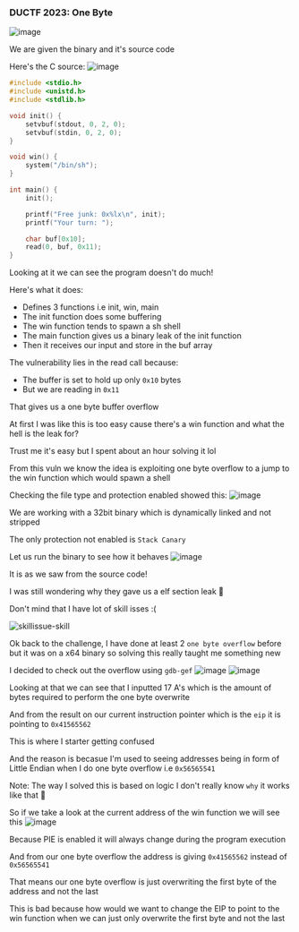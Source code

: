 <h3> DUCTF 2023: One Byte </h3>

![image](https://github.com/h4ckyou/h4ckyou.github.io/assets/127159644/68d8d008-53af-4ba1-b5ca-64e8631ff0ff)

We are given the binary and it's source code

Here's the C source:
![image](https://github.com/h4ckyou/h4ckyou.github.io/assets/127159644/815e5671-519a-4466-85f4-11747e60342d)

```c
#include <stdio.h>
#include <unistd.h>
#include <stdlib.h>

void init() {
    setvbuf(stdout, 0, 2, 0);
    setvbuf(stdin, 0, 2, 0);
}

void win() {
    system("/bin/sh");
}

int main() {
    init();

    printf("Free junk: 0x%lx\n", init);
    printf("Your turn: ");

    char buf[0x10];
    read(0, buf, 0x11);
}
```

Looking at it we can see the program doesn't do much!

Here's what it does:
- Defines 3 functions i.e init, win, main
- The init function does some buffering
- The win function tends to spawn a sh shell
- The main function gives us a binary leak of the init function
- Then it receives our input and store in the buf array

The vulnerability lies in the read call because:
- The buffer is set to hold up only `0x10` bytes
- But we are reading in `0x11`

That gives us a one byte buffer overflow

At first I was like this is too easy cause there's a win function and what the hell is the leak for?

Trust me it's easy but I spent about an hour solving it lol

From this vuln we know the idea is exploiting one byte overflow to a jump to the win function which would spawn a shell

Checking the file type and protection enabled showed this:
![image](https://github.com/h4ckyou/h4ckyou.github.io/assets/127159644/84c35a71-5921-4dae-88e2-60fa70f9c9b0)

We are working with a 32bit binary which is dynamically linked and not stripped

The only protection not enabled is `Stack Canary`

Let us run the binary to see how it behaves
![image](https://github.com/h4ckyou/h4ckyou.github.io/assets/127159644/f3ee4ad9-6593-464f-a76a-a3c7784bb8f8)

It is as we saw from the source code! 

I was still wondering why they gave us a elf section leak 🤔

Don't mind that I have lot of skill isses :(

![skillissue-skill](https://github.com/h4ckyou/h4ckyou.github.io/assets/127159644/050f0dcf-b2e7-4ede-a2e7-426ffa0f6630)

Ok back to the challenge, I have done at least 2 `one byte overflow` before but it was on a x64 binary so solving this really taught me something new

I decided to check out the overflow using `gdb-gef`
![image](https://github.com/h4ckyou/h4ckyou.github.io/assets/127159644/3c3cb7ec-7dd4-4f9f-a38e-f9d4e1be01e0)
![image](https://github.com/h4ckyou/h4ckyou.github.io/assets/127159644/dc16b498-4864-411e-8d7c-c19115751a69)

Looking at that we can see that I inputted 17 A's which is the amount of bytes required to perform the one byte overwrite

And from the result on our current instruction pointer which is the `eip` it is pointing to `0x41565562` 

This is where I starter getting confused

And the reason is becasue I'm used to seeing addresses being in form of Little Endian when I do one byte overflow i.e `0x56565541`

Note: The way I solved this is based on logic I don't really know `why` it works like that 🥲

So if we take a look at the current address of the win function we will see this
![image](https://github.com/h4ckyou/h4ckyou.github.io/assets/127159644/b42d7c56-b2a8-43ea-9e58-0e5b095544f1)

Because PIE is enabled it will always change during the program execution

And from our one byte overflow the address is giving `0x41565562` instead of `0x56565541`

That means our one byte overflow is just overwriting the first byte of the address and not the last

This is bad because how would we want to change the EIP to point to the win function when we can just only overwrite the first byte and not the last

